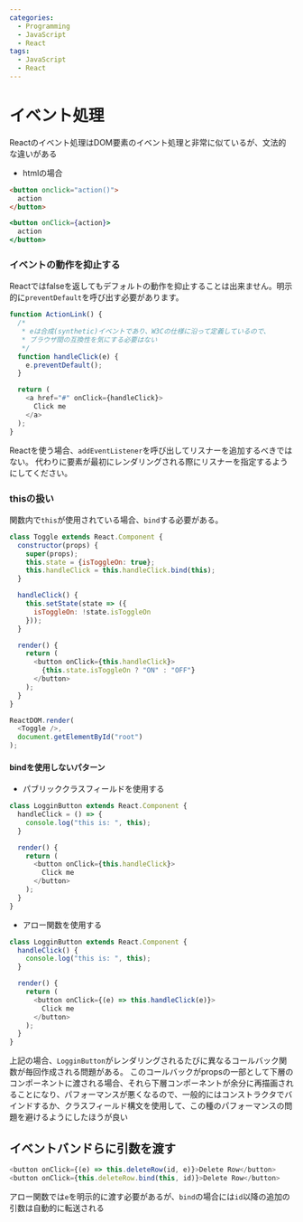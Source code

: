 ```yaml
---
categories:
  - Programming
  - JavaScript
  - React
tags:
  - JavaScript
  - React
---
```


# イベント処理

Reactのイベント処理はDOM要素のイベント処理と非常に似ているが、文法的な違いがある

- htmlの場合

```html
<button onclick="action()">
  action
</button>
```

```jsx
<button onClick={action}>
  action
</button>
```

### イベントの動作を抑止する

Reactではfalseを返してもデフォルトの動作を抑止することは出来ません。明示的に`preventDefault`を呼び出す必要があります。

```javascript
function ActionLink() {
  /*
   * eは合成(synthetic)イベントであり、W3Cの仕様に沿って定義しているので、
   * ブラウザ間の互換性を気にする必要はない
   */
  function handleClick(e) {
    e.preventDefault();
  }

  return (
    <a href="#" onClick={handleClick}>
      Click me
    </a>
  );
}
```

Reactを使う場合、`addEventListener`を呼び出してリスナーを追加するべきではない。
代わりに要素が最初にレンダリングされる際にリスナーを指定するようにしてください。

### thisの扱い

関数内で`this`が使用されている場合、`bind`する必要がある。

```javascript
class Toggle extends React.Component {
  constructor(props) {
    super(props);
    this.state = {isToggleOn: true};
    this.handleClick = this.handleClick.bind(this);
  }

  handleClick() {
    this.setState(state => ({
      isToggleOn: !state.isToggleOn
    }));
  }

  render() {
    return (
      <button onClick={this.handleClick}>
        {this.state.isToggleOn ? "ON" : "OFF"}
      </button>
    );
  }
}

ReactDOM.render(
  <Toggle />,
  document.getElementById("root")
);
```

#### bindを使用しないパターン

- パブリッククラスフィールドを使用する

```javascript
class LogginButton extends React.Component {
  handleClick = () => {
    console.log("this is: ", this);
  }

  render() {
    return (
      <button onClick={this.handleClick}>
        Click me
      </button>
    );
  }
}
```

- アロー関数を使用する

```javascript
class LogginButton extends React.Component {
  handleClick() {
    console.log("this is: ", this);
  }

  render() {
    return (
      <button onClick={(e) => this.handleClick(e)}>
        Click me
      </button>
    );
  }
}
```

上記の場合、`LogginButton`がレンダリングされるたびに異なるコールバック関数が毎回作成される問題がある。
このコールバックがpropsの一部として下層のコンポーネントに渡される場合、それら下層コンポーネントが余分に再描画されることになり、パフォーマンスが悪くなるので、一般的にはコンストラクタでバインドするか、クラスフィールド構文を使用して、この種のパフォーマンスの問題を避けるようにしたほうが良い

## イベントバンドらに引数を渡す

```javascript
<button onClick={(e) => this.deleteRow(id, e)}>Delete Row</button>
<button onClick={this.deleteRow.bind(this, id)}>Delete Row</button>
```

アロー関数では`e`を明示的に渡す必要があるが、`bind`の場合には`id`以降の追加の引数は自動的に転送される
